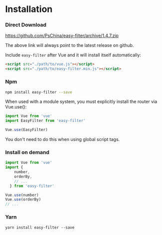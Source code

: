 <script>
    import '@style/style.scss';
    export default {}
</script>

# Installation

### Direct Download

<a href="https://github.com/PsChina/easy-filter/archive/1.4.7.zip">https://github.com/PsChina/easy-filter/archive/1.4.7.zip</a>

The above link will always point to the latest release on github.

Include `easy-filter` after Vue and it will install itself automatically:

```html
<script src="./path/to/vue.js"></script>
<script src="./path/to/easy-filter.min.js"></script>
```

### Npm

```bash
npm install easy-filter --save
```

When used with a module system, you must explicitly install the router via Vue.use():

```js
import Vue from 'vue'
import EasyFilter from 'easy-filter'

Vue.use(EasyFilter)
```

You don't need to do this when using global script tags.

### Install on demand

```js
import Vue from 'vue'
import { 
    number,
    orderBy,
    // ...
  } from 'easy-filter'

Vue.use(number)
Vue.use(orderBy)
// ...
```

### Yarn
```
yarn install easy-filter --save
```
